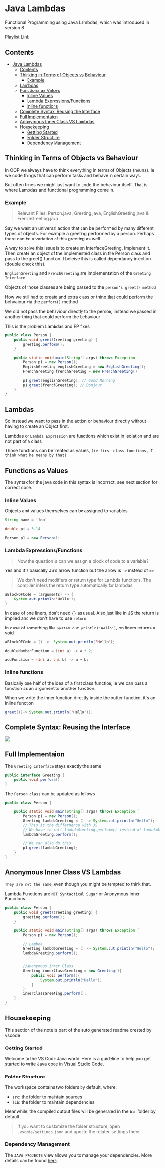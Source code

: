 # Java Lambdas

Functional Programming using Java Lambdas, which was introduced in version 8

[Playlist Link](https://www.youtube.com/watch?v=kpK2e343v48&list=PLqq-6Pq4lTTa9YGfyhyW2CqdtW9RtY-I3&index=9)

## Contents

<!-- toc -->

- [Java Lambdas](#java-lambdas)
  - [Contents](#contents)
  - [Thinking in Terms of Objects vs Behaviour](#thinking-in-terms-of-objects-vs-behaviour)
    - [Example](#example)
  - [Lambdas](#lambdas)
  - [Functions as Values](#functions-as-values)
    - [Inline Values](#inline-values)
    - [Lambda Expressions/Functions](#lambda-expressionsfunctions)
    - [Inline functions](#inline-functions)
  - [Complete Syntax: Reusing the Interface](#complete-syntax-reusing-the-interface)
  - [Full Implementaion](#full-implementaion)
  - [Anonymous Inner Class VS Lambdas](#anonymous-inner-class-vs-lambdas)
  - [Housekeeping](#housekeeping)
    - [Getting Started](#getting-started)
    - [Folder Structure](#folder-structure)
    - [Dependency Management](#dependency-management)

<!-- tocstop -->

## Thinking in Terms of Objects vs Behaviour

In OOP we always have to think everything in terms of Objects (nouns). Ie we code things that can perform tasks and behave in certain ways.

But often times we might just want to code the behaviour itself. That is where Lambdas and functional programming come in.

### Example

> Relevant Files: Person.java, Greeting.java, EnglishGreeting.java & FrenchGreeting.java

Say we want an universal action that can be performed by many different types of objects. For example a greeting performed by a person. Perhaps there can be a variation of this greeting as well.

A way to solve this issue is to create an InterfaceGreeting, Implement it. Then create an object of the implemented class in the Person class and pass to the greet() function. I beleive this is called dependancy injection (double check this).

`EnglishGreeting` and `FrenchGreeting` are implementation of the `Greeting Interface`

Objects of those classes are being passed to the `person's greet() method`

How we still had to create and extra class or thing that could perform the behvaiour via the `perform()` method

We did not pass the behaviour directly to the person, instead we passed in another thing that could perform the behaviour

This is the problem Lambdas and FP fixes

```java
public class Person {
    public void greet(Greeting greeting) {
        greeting.perform();
    }

    public static void main(String[] args) throws Exception {
        Person p1 = new Person();
        EnglishGreeting englishGreeting = new EnglishGreeting();
        FrenchGreeting frenchGreeting = new FrenchGreeting();

        p1.greet(englishGreeting); // Good Morning
        p1.greet(frenchGreeting); // Bonjour
    }
}
```

## Lambdas

So instead we want to pass in the action or behaviour directly without having to create an Object first.

Lambdas or `Lambda Expression` are functions which exist in isolation and are not part of a class

Those functions can be treated as values, `(ie first class functions, I think what he means by that)`

## Functions as Values

The syntax for the java code in this syntax is incorrect, see next section for correct code.

### Inline Values

Objects and values themselves can be assigned to variables

```java
String name = 'foo'

double pi = 3.14

Person p1 = new Person();
```

### Lambda Expressions/Functions

> Now the question is can we assign a block of code to a variable?

Yes and it's basically JS's arrow function but the arrow is `->` instead of `=>`

> We don't need modifiers or return type for Lambda functions. The compiler infers the return type automatically for lambdas

```java
aBlockOFCode = (arguments) -> {
    System.out.println('Hello');
}
```

In case of one liners, don't need `{}` as usual. Also just like in JS the return is implied and we don't have to use `return`

In case of something like `System.out.println('Hello')`, on liners returns a void

```java
aBlockOFCode = () ->  System.out.println('Hello');

doubleNumberFunction = (int a) -> a * 2;

addFunction = (int a, int b) -> a + b;
```

### Inline functions

Basically one half of the idea of a first class function, ie we can pass a function as an argument to another function.

When we write the inner function directly inside the outter function, it's an inline function

```java
greet(()-> System.out.println('Hello'));
```

## Complete Syntax: Reusing the Interface

<p width="800px">
 <img src="./images/lambdas-anatomy.png" />
</p>

## Full Implementaion

The `Greeting Interface` stays exactly the same

```java
public interface Greeting {
    public void perform();
}
```

The `Person class` can be updated as follows

```java
public class Person {

    public static void main(String[] args) throws Exception {
        Person p1 = new Person();
        Greeting lambdaGreeting = () -> System.out.println("Hello");
        // This is the differnence with JS
        // We have to call lambdaGreeting.perform() instead of lambdaGreeting()
        lambdaGreeting.perform();

        // We can also do this
        p1.greet(lambdaGreeting);
    }
}

```

## Anonymous Inner Class VS Lambdas

`They are not the same`, even though you might be tempted to think that.

Lambda Functions are `NOT Syntactical Sugar` or Anonymous Inner Functions

```java
public class Person {
    public void greet(Greeting greeting) {
        greeting.perform();
    }

    public static void main(String[] args) throws Exception {
        Person p1 = new Person();

        // Lambda
        Greeting lambdaGreeting = () -> System.out.println("Hello");
        lambdaGreeting.perform();


        //Anonymous Inner Class
        Greeting innerClassGreeting = new Greeting(){
            public void perform(){
                System.out.println("Hello");
            }
        }
        innerClassGreeting.perform();
    }
}
```

## Housekeeping

This section of the note is part of the auto generated readme created by vscode

### Getting Started

Welcome to the VS Code Java world. Here is a guideline to help you get started to write Java code in Visual Studio Code.

### Folder Structure

The workspace contains two folders by default, where:

- `src`: the folder to maintain sources
- `lib`: the folder to maintain dependencies

Meanwhile, the compiled output files will be generated in the `bin` folder by default.

> If you want to customize the folder structure, open `.vscode/settings.json` and update the related settings there.

### Dependency Management

The `JAVA PROJECTS` view allows you to manage your dependencies. More details can be found [here](https://github.com/microsoft/vscode-java-dependency#manage-dependencies).
